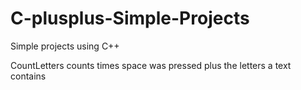 # C-plusplus-Simple-Projects
Simple projects using C++ 

CountLetters counts times space was pressed plus the letters a text contains

